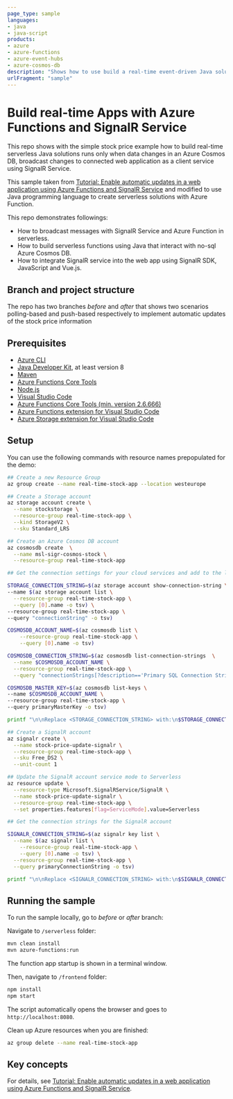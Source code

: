 ```yaml
---
page_type: sample
languages:
- java
- java-script
products:
- azure
- azure-functions
- azure-event-hubs
- azure-cosmos-db
description: "Shows how to use build a real-time event-driven Java solution in Azure."
urlFragment: "sample"
---
```


# Build real-time Apps with Azure Functions and SignalR Service

This repo shows with the simple stock price example how to build real-time serverless Java solutions runs only when data changes in an Azure Cosmos DB, broadcast changes to connected web application as a client service using SignalR Service.

This sample taken from [Tutorial: Enable automatic updates in a web application using Azure Functions and SignalR Service](https://learn.microsoft.com/en-us/training/modules/automatic-update-of-a-webapp-using-azure-functions-and-signalr/) and modified to 
use Java programming language to create serverless solutions with Azure Function.

This repo demonstrates followings:

- How to broadcast messages with SignalR Service and Azure Function in serverless.
- How to build serverless functions using Java that interact with no-sql Azure Cosmos DB.
- How to integrate SignalR service into the web app using SignalR SDK, JavaScript and Vue.js.

## Branch and project structure

The repo has two branches _before_ and _after_ that shows two scenarios polling-based and push-based respectively to implement automatic updates of the stock price information

## Prerequisites

* [Azure CLI](https://docs.microsoft.com/cli/azure/install-azure-cli)
* [Java Developer Kit](https://aka.ms/azure-jdks), at least version 8
* [Maven](https://maven.apache.org)
* [Azure Functions Core Tools](https://www.npmjs.com/package/azure-functions-core-tools)
* [Node.js](https://nodejs.org/download/)
* [Visual Studio Code](https://code.visualstudio.com/download)
* [Azure Functions Core Tools (min. version 2.6.666)]()
* [Azure Functions extension for Visual Studio Code](https://marketplace.visualstudio.com/items?itemName=ms-azuretools.vscode-azurefunctions)
* [Azure Storage extension for Visual Studio Code](https://marketplace.visualstudio.com/items?itemName=ms-azuretools.vscode-azurestorage)

## Setup

You can use the following commands with resource names prepopulated for the demo:

```bash
## Create a new Resource Group
az group create --name real-time-stock-app --location westeurope

## Create a Storage account
az storage account create \
  --name stockstorage \
  --resource-group real-time-stock-app \
  --kind StorageV2 \
  --sku Standard_LRS

## Create an Azure Cosmos DB account
az cosmosdb create  \
  --name msl-sigr-cosmos-stock \
  --resource-group real-time-stock-app

## Get the connection settings for your cloud services and add to the local settings file

STORAGE_CONNECTION_STRING=$(az storage account show-connection-string \
--name $(az storage account list \
  --resource-group real-time-stock-app \
  --query [0].name -o tsv) \
--resource-group real-time-stock-app \
--query "connectionString" -o tsv)

COSMOSDB_ACCOUNT_NAME=$(az cosmosdb list \
    --resource-group real-time-stock-app \
    --query [0].name -o tsv)

COSMOSDB_CONNECTION_STRING=$(az cosmosdb list-connection-strings  \
  --name $COSMOSDB_ACCOUNT_NAME \
  --resource-group real-time-stock-app \
  --query "connectionStrings[?description=='Primary SQL Connection String'].connectionString" -o tsv)

COSMOSDB_MASTER_KEY=$(az cosmosdb list-keys \
--name $COSMOSDB_ACCOUNT_NAME \
--resource-group real-time-stock-app \
--query primaryMasterKey -o tsv)

printf "\n\nReplace <STORAGE_CONNECTION_STRING> with:\n$STORAGE_CONNECTION_STRING\n\nReplace <COSMOSDB_CONNECTION_STRING> with:\n$COSMOSDB_CONNECTION_STRING\n\nReplace <COSMOSDB_MASTER_KEY> with:\n$COSMOSDB_MASTER_KEY\n\n"

## Create a SignalR account
az signalr create \
  --name stock-price-update-signalr \
  --resource-group real-time-stock-app \
  --sku Free_DS2 \
  --unit-count 1

## Update the SignalR account service mode to Serverless
az resource update \
  --resource-type Microsoft.SignalRService/SignalR \
  --name stock-price-update-signalr \
  --resource-group real-time-stock-app \
  --set properties.features[flag=ServiceMode].value=Serverless

## Get the connection strings for the SignalR account

SIGNALR_CONNECTION_STRING=$(az signalr key list \
  --name $(az signalr list \
    --resource-group real-time-stock-app \
    --query [0].name -o tsv) \
  --resource-group real-time-stock-app \
  --query primaryConnectionString -o tsv)

printf "\n\nReplace <SIGNALR_CONNECTION_STRING> with:\n$SIGNALR_CONNECTION_STRING\n\n"

```

## Running the sample

To run the sample locally, go to _before_ or _after_ branch:

Navigate to `/serverless` folder:

``` bash
mvn clean install
mvn azure-functions:run
```

The function app startup is shown in a terminal window.

Then, navigate to `/frontend` folder:

```bash
npm install
npm start
```

The script automatically opens the browser and goes to `http://localhost:8080`.

Clean up Azure resources when you are finished:

``` bash
az group delete --name real-time-stock-app
```

## Key concepts

For details, see [Tutorial: Enable automatic updates in a web application using Azure Functions and SignalR Service](https://learn.microsoft.com/en-us/training/modules/automatic-update-of-a-webapp-using-azure-functions-and-signalr/).

